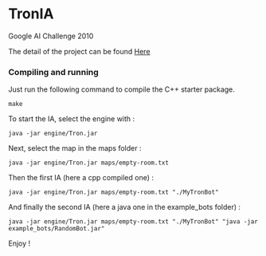 # TronIA
Google AI Challenge 2010

The detail of the project can be found [Here](http://tron.aichallenge.org)

### Compiling and running

Just run the following command to compile the C++ starter package.

```
make
```

To start the IA, select the engine with :

```
java -jar engine/Tron.jar
```

Next, select the map in the maps folder : 

```
java -jar engine/Tron.jar maps/empty-room.txt
```

Then the first IA (here a cpp compiled one) :

```
java -jar engine/Tron.jar maps/empty-room.txt "./MyTronBot"
```

And finally the second IA (here a java one in the example_bots folder) :

```
java -jar engine/Tron.jar maps/empty-room.txt "./MyTronBot" "java -jar example_bots/RandomBot.jar"
```

Enjoy !